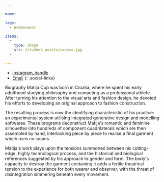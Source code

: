 ```yaml
---

name:

tags:
  - Womenswear

items:
  -
    type: image
    src: /student_assets/xxxxxx.jpg
  -

---
```


* [instagram_handle](https://www.instagram.com/@matijacop/)
* [Email](mailto:matija.cop@network.rca.ac.uk)
{: .social-links}

Biography
Matija Čop was born in Croatia, where he spent his early adulthood studying philosophy and competing as a professional athlete. After turning his attention to the visual arts and fashion design, he devoted his efforts to developing an original approach to fashion construction.

The resulting process is now the identifying characteristic of his practice: an experimental system utilising integrated generative design and modelling softwares. These programs deconstruct Matija's romantic and feminine silhouettes into hundreds of component quadrilaterals which are then assembled by hand, interlocking piece by piece to realise a final garment which uses no seams.

Matija's work plays upon the tensions summoned between his cutting-edge, highly technological process, and the historical and biological references suggested by his approach to gender and form. The body's capacity to destroy the garment containing it adds a fertile theatrical tension to the experience for both wearer and observer, with the threat of disintegration simmering beneath every movement.
